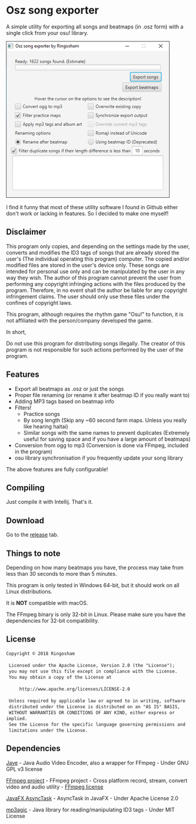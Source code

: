 # Osz song exporter
A simple utility for exporting all songs and beatmaps (in .osz form) with a single click from your osu! library.

![Screenshot](docs/screenshot.png)

I find it funny that most of these utility software I found in Github either don't work or lacking in features. So I decided to make one myself!
## Disclaimer
This program only copies, and depending on the settings made by the user, converts and modifies the ID3 tags of songs that are already stored the user's (The individual operating this program) computer. The copied and/or modified files are stored in the user's device only. These songs are intended for personal use only and can be manipulated by the user in any way they wish. The author of this program cannot prevent the user from performing any copyright infringing actions with the files produced by the program. Therefore, in no event shall the author be liable for any copyright infringement claims. The user should only use these files under the confines of copyright laws.

This program, although requires the rhythm game "Osu!" to function, it is not affiliated with the person/company developed the game.

In short,

Do not use this program for distributing songs illegally. The creator of this program is not responsible for such actions performed by the user of the program. 
## Features
* Export all beatmaps as .osz or just the songs
* Proper file renaming (or rename it after beatmap ID if you really want to)
* Adding MP3 tags based on beatmap info
* Filters!
    * Practice songs
    * By song length (Skip any ~60 second farm maps. Unless you really like hearing haitai)
    * Similar songs with the same names to prevent duplicates (Extremely useful for saving space and if you have a large amount of beatmaps) 
* Conversion from ogg to mp3 (Conversion is done via FFmpeg, included in the program)
* osu library synchronisation if you frequently update your song library

The above features are fully configurable!
## Compiling
Just compile it with Intellij. That's it.

## Download
Go to the [release](https://github.com/ringosham/Osu-Exporter/releases) tab.

## Things to note
Depending on how many beatmaps you have, the process may take from less than 30 seconds to more than 5 minutes.

This program is only tested in Windows 64-bit, but it should work on all Linux distributions.

It is **NOT** compatible with macOS.

The FFmpeg binary is only 32-bit in Linux. Please make sure you have the dependencies for 32-bit compatibility.
## License
```
Copyright © 2018 Ringosham
 
 Licensed under the Apache License, Version 2.0 (the "License");
 you may not use this file except in compliance with the License.
 You may obtain a copy of the License at
 
     http://www.apache.org/licenses/LICENSE-2.0
 
 Unless required by applicable law or agreed to in writing, software
 distributed under the License is distributed on an "AS IS" BASIS,
 WITHOUT WARRANTIES OR CONDITIONS OF ANY KIND, either express or implied.
 See the License for the specific language governing permissions and
 limitations under the License.
 ```
## Dependencies

[Jave](http://www.sauronsoftware.it/projects/jave/index.php) - Java Audio Video Encoder, also a wrapper for FFmpeg - Under GNU GPL v3 license

[FFmpeg project](https://ffmpeg.org) - FFmpeg project - Cross platform record, stream, convert video and audio utility - [FFmpeg license](https://ffmpeg.org/legal.html)

[JavaFX AsyncTask](https://github.com/victorlaerte/javafx-asynctask) - AsyncTask in JavaFX - Under Apache License 2.0

[mp3agic](https://github.com/mpatric/mp3agic) - Java library for reading/manipulating ID3 tags - Under MIT License
